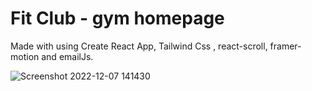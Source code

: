<h1> Fit Club - gym homepage </h1>

Made with using Create React App, Tailwind Css , react-scroll, framer-motion and emailJs. 


![Screenshot 2022-12-07 141430](https://user-images.githubusercontent.com/92720989/206189079-cfee19ef-fd8b-4a65-99e3-c293d51dcbf2.png)
